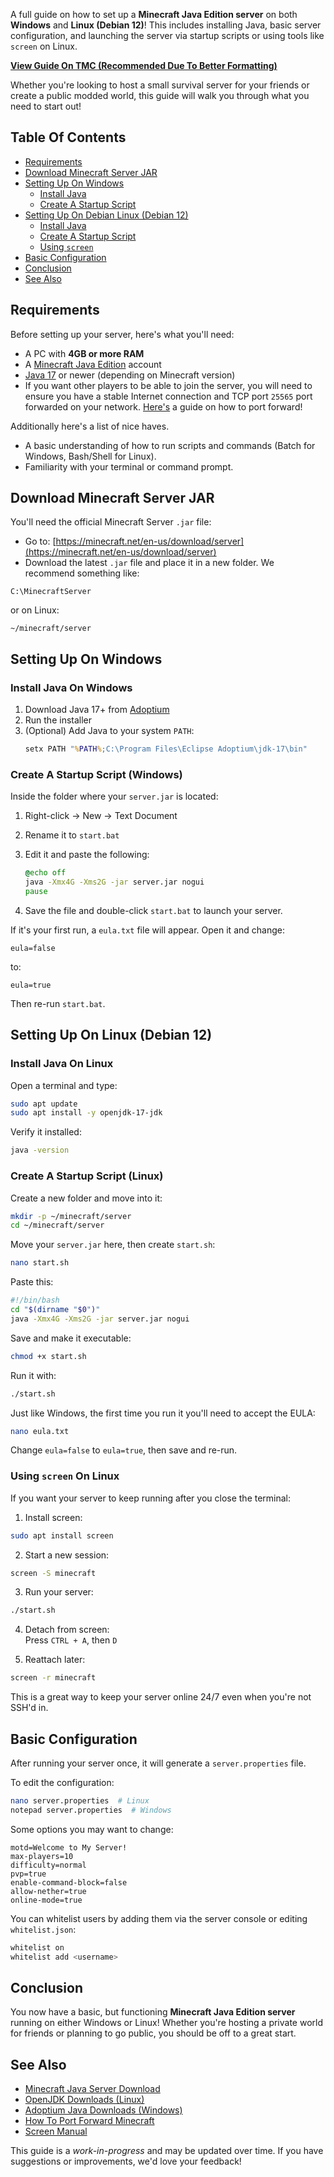 A full guide on how to set up a **Minecraft Java Edition server** on both **Windows** and **Linux (Debian 12)**! This includes installing Java, basic server configuration, and launching the server via startup scripts or using tools like `screen` on Linux.

[**View Guide On TMC (Recommended Due To Better Formatting)**](https://blog.moddingcommunity.com/how-set-up-a-minecraft-java-edition-server/)

Whether you're looking to host a small survival server for your friends or create a public modded world, this guide will walk you through what you need to start out!

## Table Of Contents
* [Requirements](#requirements)
* [Download Minecraft Server JAR](#download-minecraft-server-jar)
* [Setting Up On Windows](#setting-up-on-windows)
    * [Install Java](#install-java-on-windows)
    * [Create A Startup Script](#create-a-startup-script-windows)
* [Setting Up On Debian Linux (Debian 12)](#setting-up-on-linux-debian-12)
    * [Install Java](#install-java-on-linux)
    * [Create A Startup Script](#create-a-startup-script-linux)
    * [Using `screen`](#using-screen-on-linux)
* [Basic Configuration](#basic-configuration)
* [Conclusion](#conclusion)
* [See Also](#see-also)

## Requirements
Before setting up your server, here's what you'll need:

* A PC with **4GB or more RAM**
* A [Minecraft Java Edition](https://www.minecraft.net/en-us/store/minecraft-java-edition) account
* [Java 17](https://adoptium.net/) or newer (depending on Minecraft version)
* If you want other players to be able to join the server, you will need to ensure you have a stable Internet connection and TCP port `25565` port forwarded on your network. [Here's](https://portforward.com/minecraft/) a guide on how to port forward!

Additionally here's a list of nice haves.

* A basic understanding of how to run scripts and commands (Batch for Windows, Bash/Shell for Linux).
* Familiarity with your terminal or command prompt.

## Download Minecraft Server JAR
You'll need the official Minecraft Server `.jar` file:

* Go to: [https://minecraft.net/en-us/download/server](https://minecraft.net/en-us/download/server)
* Download the latest `.jar` file and place it in a new folder. We recommend something like:

```
C:\MinecraftServer
```
or on Linux:
```
~/minecraft/server
```

## Setting Up On Windows

### Install Java On Windows
1. Download Java 17+ from [Adoptium](https://adoptium.net/temurin/releases/)
2. Run the installer
3. (Optional) Add Java to your system `PATH`:
    ```bat
    setx PATH "%PATH%;C:\Program Files\Eclipse Adoptium\jdk-17\bin"
    ```

### Create A Startup Script (Windows)

Inside the folder where your `server.jar` is located:

1. Right-click → New → Text Document  
2. Rename it to `start.bat`  
3. Edit it and paste the following:

    ```bat
    @echo off
    java -Xmx4G -Xms2G -jar server.jar nogui
    pause
    ```

4. Save the file and double-click `start.bat` to launch your server.

If it's your first run, a `eula.txt` file will appear. Open it and change:
```text
eula=false
```
to:
```text
eula=true
```

Then re-run `start.bat`.

## Setting Up On Linux (Debian 12)

### Install Java On Linux
Open a terminal and type:

```bash
sudo apt update
sudo apt install -y openjdk-17-jdk
```

Verify it installed:

```bash
java -version
```

### Create A Startup Script (Linux)

Create a new folder and move into it:

```bash
mkdir -p ~/minecraft/server
cd ~/minecraft/server
```

Move your `server.jar` here, then create `start.sh`:

```bash
nano start.sh
```

Paste this:

```bash
#!/bin/bash
cd "$(dirname "$0")"
java -Xmx4G -Xms2G -jar server.jar nogui
```

Save and make it executable:

```bash
chmod +x start.sh
```

Run it with:

```bash
./start.sh
```

Just like Windows, the first time you run it you'll need to accept the EULA:

```bash
nano eula.txt
```
Change `eula=false` to `eula=true`, then save and re-run.

### Using `screen` On Linux

If you want your server to keep running after you close the terminal:

1. Install screen:
```bash
sudo apt install screen
```

2. Start a new session:
```bash
screen -S minecraft
```

3. Run your server:
```bash
./start.sh
```

4. Detach from screen:  
Press `CTRL + A`, then `D`

5. Reattach later:
```bash
screen -r minecraft
```

This is a great way to keep your server online 24/7 even when you're not SSH'd in.

## Basic Configuration

After running your server once, it will generate a `server.properties` file.

To edit the configuration:
```bash
nano server.properties  # Linux
notepad server.properties  # Windows
```

Some options you may want to change:

```properties
motd=Welcome to My Server!
max-players=10
difficulty=normal
pvp=true
enable-command-block=false
allow-nether=true
online-mode=true
```

You can whitelist users by adding them via the server console or editing `whitelist.json`:

```bash
whitelist on
whitelist add <username>
```

## Conclusion
You now have a basic, but functioning **Minecraft Java Edition server** running on either Windows or Linux! Whether you're hosting a private world for friends or planning to go public, you should be off to a great start.

## See Also
* [Minecraft Java Server Download](https://www.minecraft.net/en-us/download/server)
* [OpenJDK Downloads (Linux)](https://openjdk.org/)
* [Adoptium Java Downloads (Windows)](https://adoptium.net/)
* [How To Port Forward Minecraft](https://portforward.com/minecraft/)
* [Screen Manual](https://linux.die.net/man/1/screen)

This guide is a *work-in-progress* and may be updated over time. If you have suggestions or improvements, we'd love your feedback!